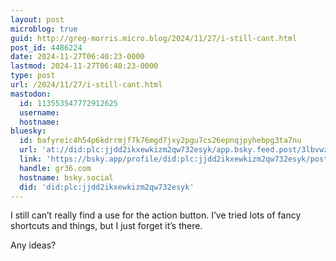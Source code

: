 ```yaml
---
layout: post
microblog: true
guid: http://greg-morris.micro.blog/2024/11/27/i-still-cant.html
post_id: 4486224
date: 2024-11-27T06:40:23-0000
lastmod: 2024-11-27T06:40:23-0000
type: post
url: /2024/11/27/i-still-cant.html
mastodon:
  id: 113553547772912625
  username: 
  hostname: 
bluesky:
  id: bafyreic4h54p6kdrrmjf7k76mgd7jxy2pgu7cs26epnqjpyhebpg3ta7nu
  url: 'at://did:plc:jjdd2ikxewkizm2qw732esyk/app.bsky.feed.post/3lbvwz3hja42j'
  link: 'https://bsky.app/profile/did:plc:jjdd2ikxewkizm2qw732esyk/post/3lbvwz3hja42j'
  handle: gr36.com
  hostname: bsky.social
  did: 'did:plc:jjdd2ikxewkizm2qw732esyk'
---
```

I still can’t really find a use for the action button. I’ve tried lots of fancy shortcuts and things, but I just forget it’s there. 

Any ideas? 
